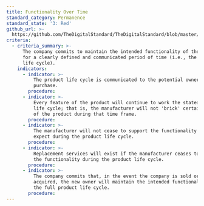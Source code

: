 ```yaml
---
title: Functionality Over Time
standard_category: Permanence
standard_state: '3: Red'
github_url: >-
  https://github.com/TheDigitalStandard/TheDigitalStandard/blob/master/Ownership%20(Is%20it%20mine%3F)%2FPermanence%2FFunctionality%20Over%20Time.yaml
criteria:
  - criteria_summary: >-
      The company commits to maintain the intended functionality of the product
      for a clearly defined and communicated period of time (i.e., the product
      life cycle).
    indicators:
      - indicator: >-
          The product life cycle is communicated to the potential owner before
          purchase.
        procedure:
      - indicator: >-
          Every feature of the product will continue to work the stated product
          life cycle; that is, the manufacturer will not 'brick' certain parts
          of the product during that time frame.
        procedure:
      - indicator: >-
          The manufacturer will not cease to support the functionality I come to
          expect during the product life cycle.
        procedure:
      - indicator: >-
          Replacement services will exist if the manufacturer ceases to support
          the functionality during the product life cycle.
        procedure:
      - indicator: >-
          The company commits that, in the event the company is sold or
          acquired, the new owner will maintain the intended functionality for
          the full product life cycle.
        procedure:
---
```


